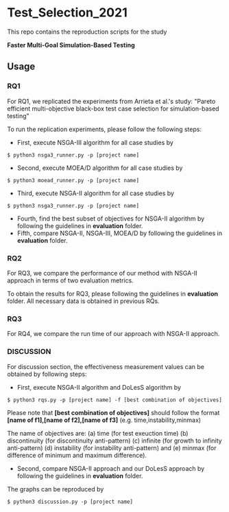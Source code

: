 # Test_Selection_2021

This repo contains the reproduction scripts for the study 

**Faster Multi-Goal Simulation-Based Testing**

## Usage

### RQ1
For RQ1, we replicated the experiments from Arrieta et al.'s study: "Pareto efficient multi-objective black-box test case selection for
simulation-based testing"

To run the replication experiments, please follow the following steps:

- First, execute NSGA-III algorithm for all case studies by
```
$ python3 nsga3_runner.py -p [project name]
```

- Second, execute MOEA/D algorithm for all case studies by
```
$ python3 moead_runner.py -p [project name]
```

- Third, execute NSGA-II algorithm for all case studies by
```
$ python3 nsga3_runner.py -p [project name]
```

- Fourth, find the best subset of objectives for NSGA-II algorithm by following the guidelines in **evaluation** folder.
- Fifth, compare NSGA-II, NSGA-III, MOEA/D by following the guidelines in **evaluation** folder.

### RQ2
For RQ3, we compare the performance of our method with NSGA-II approach in terms of two evaluation metrics.

To obtain the results for RQ3, please following the guidelines in **evaluation** folder. All necessary data is obtained in previous RQs.

### RQ3
For RQ4, we compare the run time of our approach with NSGA-II approach. 

### DISCUSSION
For discussion section, the effectiveness measurement values can be obtained by following steps:

- First, execute NSGA-II algorithm and DoLesS algorithm by
```
$ python3 rqs.py -p [project name] -f [best combination of objectives]
```
Please note that **[best combination of objectives]** should follow the format **[name of f1],[name of f2],[name of f3]** (e.g. time,instability,minmax)

The name of objectives are: (a) time (for test exeuction time) (b) discontinuity (for discontinuity anti-pattern) 
(c) infinite (for growth to infinity anti-pattern) (d) instability (for instability anti-pattern) and (e) minmax (for difference of minimum and maximum difference).

- Second, compare NSGA-II approach and our DoLesS approach by following the guidelines in **evaluation** folder.

The graphs can be reproduced by
```
$ python3 discussion.py -p [project name]
```
